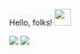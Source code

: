  Hello, folks! <img src="https://raw.githubusercontent.com/MartinHeinz/MartinHeinz/master/wave.gif" width="30px">
 
<img align="center" src="https://github-readme-stats.vercel.app/api?username=omer6167" />


<img align="center" src="https://github-readme-stats.vercel.app/api/top-langs/?username=omer6167" />


<!--
**omer6167/omer6167** is a ✨ _special_ ✨ repository because its `README.md` (this file) appears on your GitHub profile.
 
 <img align="center" src="https://github-readme-stats.vercel.app/api/<CARD_TYPE>/?username=<omer6167>&theme=<THEME_NAME>" />


### Hi there 👋


Here are some ideas to get you started:

- 🔭 I’m currently working on ...
- 🌱 I’m currently learning ...
- 👯 I’m looking to collaborate on ...
- 🤔 I’m looking for help with ...
- 💬 Ask me about ...
- 📫 How to reach me: ...
- 😄 Pronouns: ...
- ⚡ Fun fact: ...
-->
